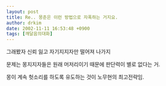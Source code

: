 ```yaml
---
layout: post
title: Re.. 몽준은 이런 방법으로 자폭하는 거지요.
author: drkim
date: 2002-11-11 16:53:48 +0900
tags: [깨달음의대화]
---
```

그래봤자 신뢰 잃고 자기지지자만 떨어져 나가지
  
문제는 몽지지자들은 원래 머저리이기 때문에 판단력이 별로 없다는 거.
  
몽이 계속 헛소리를 하도록 유도하는 것이 노무현의 최고전략임.